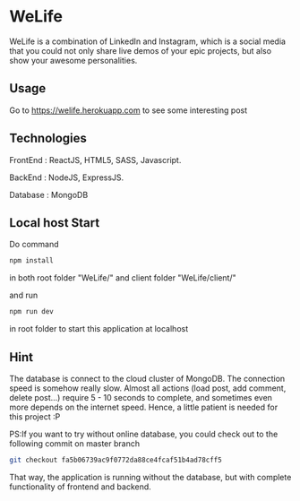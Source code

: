 # WeLife

WeLife is a combination of LinkedIn and Instagram, which is a social media that you could not only share live demos of your epic projects, but also show your awesome personalities.

## Usage

Go to https://welife.herokuapp.com to see some interesting post

## Technologies

FrontEnd : ReactJS, HTML5, SASS, Javascript.

BackEnd : NodeJS, ExpressJS.

Database : MongoDB

## Local host Start

Do command

```bash
npm install
```

in both root folder "WeLife/" and client folder "WeLife/client/"

and run

```bash
npm run dev
```

in root folder to start this application at localhost

## Hint

The database is connect to the cloud cluster of MongoDB. The connection speed is somehow really slow.
Almost all actions (load post, add comment, delete post...) require 5 - 10 seconds to complete,
and sometimes even more depends on the internet speed. Hence, a little patient is needed for this project :P

PS:If you want to try without online database, you could check out to the following commit on master branch

```bash
git checkout fa5b06739ac9f0772da88ce4fcaf51b4ad78cff5
```

That way, the application is running without the database, but with complete functionality of frontend and backend.
